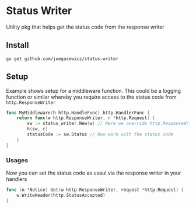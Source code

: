 # Status Writer
Utility pkg that helps get the status code from the response writer

## Install
```
go get github.com/joegasewicz/status-writer
```

## Setup
Example shows setup for a middleware function. This could be a logging 
function or similar whereby you require access to the status code from
`http.ResponseWriter`
```go
func MyMiddleware(h http.HandleFunc) http.HandlerFunc {
	return func(w http.ResponseWriter, r *http.Request) {
        sw := status_writer.New(w) // Here we override http.ResponseWriter's `WriteHeader` function
		h(sw, r)
        statusCode := sw.Status // Now work with the status code
    }	
}
```

### Usages
Now you can set the status code as usaul via the response writer in your 
handlers
```go
func (n *Notice) Get(w http.ResponseWriter, request *http.Request) {
	w.WriteHeader(http.StatusAccepted)
}
```
